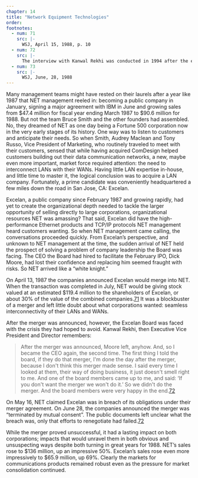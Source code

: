 ```yaml
---
chapter: 14
title: "Network Equipment Technologies"
order: 
footnotes:
  - num: 71
    src: |-
      WSJ, April 15, 1988, p. 10
  - num: 72
    src: |-
      The interview with Kanwal Rekhi was conducted in 1994 after the events being described whereas the interviews with NET personnel were conducted before the proposed merger with Excelan. Hence, the absence of quotes from NET executives.
  - num: 73
    src: |-
      WSJ, June, 28, 1988
---
```


Many management teams might have rested on their laurels after a year like 1987 that NET management reeled in: becoming a public company in January, signing a major agreement with IBM in June and growing sales from $47.4 million for fiscal year ending March 1987 to $90.6 million for 1988. But not the team Bruce Smith and the other founders had assembled. No, they dreamed of NET as one day being a Fortune 500 corporation now in the very early stages of its history. One way was to listen to customers and anticipate their needs. So when Smith, Audrey Maclean and Tony Russo, Vice President of Marketing, who routinely traveled to meet with their customers, sensed that while having acquired ComDesign helped customers building out their data communication networks, a new, maybe even more important, market force required attention: the need to interconnect LANs with their WANs. Having little LAN expertise in-house, and little time to master it, the logical conclusion was to acquire a LAN company. Fortunately, a prime candidate was conveniently headquartered a few miles down the road in San Jose, CA: Excelan.

Excelan, a public company since February 1987 and growing rapidly, had yet to create the organizational depth needed to tackle the larger opportunity of selling directly to large corporations, organizational resources NET was amassing? That said, Excelan did have the high-performance Ethernet products and TCP/IP protocols NET management heard customers wanting. So when NET management came calling, the conversations proceeded quickly. From Excelan’s perspective, and unknown to NET management at the time, the sudden arrival of NET held the prospect of solving a problem of company leadership the Board was facing. The CEO the Board had hired to facilitate the February IPO, Dick Moore, had lost their confidence and replacing him seemed fraught with risks. So NET arrived like a “white knight.”

On April 13, 1987 the companies announced Excelan would merge into NET. When the transaction was completed in July, NET would be giving stock valued at an estimated $119.4 million to the shareholders of Excelan, or about 30% of the value of the combined companies.<a name="fnlo71" href="#fn71">71</a> It was a blockbuster of a merger and left little doubt about what corporations wanted: seamless interconnectivity of their LANs and WANs.

After the merger was announced, however, the Excelan Board was faced with the crisis they had hoped to avoid. Kanwal Rekhi, then Executive Vice President and Director remembers:

>After the merger was announced, Moore left, anyhow. And, so I became the CEO again, the second time. The first thing I told the board, if they do that merger, I'm done the day after the merger, because I don't think this merger made sense. I said every time I looked at them, their way of doing business, it just doesn't smell right to me. And one of the board members came up to me, and said: ‘If you don't want the merger we won't do it.’ So we didn't do the merger. And the board members were very happy in the end.<a name="fnloc72" href="#fn72">72</a>

On May 16, NET claimed Excelan was in breach of its obligations under their merger agreement. On June 28, the companies announced the merger was “terminated by mutual consent”. The public documents left unclear what the breach was, only that efforts to renegotiate had failed.<a name="fnloc72" href="#fn72">72</a>

While the merger proved unsuccessful, it had a lasting impact on both corporations; impacts that would unravel them in both obvious and unsuspecting ways despite both turning in great years for 1988. NET’s sales rose to $136 million, up an impressive 50%. Excelan’s sales rose even more impressively to $65.9 million, up 69%. Clearly the markets for communications products remained robust even as the pressure for market consolidation continued.
